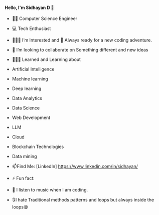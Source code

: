 #### Hello, I'm Sidhayan D 👋


-  👨‍💻 Computer Science Engineer
-  💻 Tech Enthusiast
  
- 👩🏻‍🚀 I’m  Interested and 🚀 Always ready for a new coding adventure.
- 👯 I’m looking to collaborate on Something different and  new ideas
  
-  👨🏻‍💻 Learned and Learning about
-  Artificial Intelligence
-  Machine learning
-  Deep learning
-  Data Analytics
-  Data Science
-  Web Development
-  LLM
-  Cloud
-  Blockchain Technologies
-  Data mining
  
- 📫Find Me: [LinkedIn] https://www.linkedin.com/in/sidhayan/
  
- ⚡ Fun fact:
- 🎵 I listen to music when I am coding.
- 🔃I hate Traditional methods patterns and loops but always inside the loops😫
